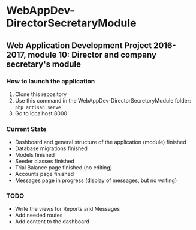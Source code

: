 # WebAppDev-DirectorSecretaryModule
## Web Application Development Project 2016-2017, module 10: Director and company secretary's module ##




### How to launch the application ###
1. Clone this repository
2. Use this command in the WebAppDev-DirectorSecretoryModule folder:	`php artisan serve`
3. Go to localhost:8000

### Current State ###

- Dashboard and general structure of the application (module) finished
- Database migrations finished 
- Models finished
- Seeder classes finished
- Trial Balance page finished (no editing)
- Accounts page finished
- Messages page in progress (display of messages, but no writing)

### TODO ###

- Write the views for Reports and Messages
- Add needed routes
- Add content to the dashboard
